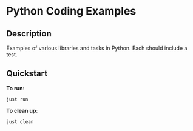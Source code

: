 # Python Coding Examples

## Description

Examples of various libraries and tasks in Python.  Each should include a test.

## Quickstart

**To run**:

```shell
just run
```

**To clean up**:

```shell
just clean
```
